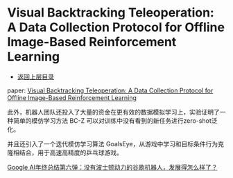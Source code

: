 # Visual Backtracking Teleoperation: A Data Collection Protocol for Offline Image-Based Reinforcement Learning

* [返回上层目录](../paper.md)

paper: [Visual Backtracking Teleoperation: A Data Collection Protocol for Offline Image-Based Reinforcement Learning](https://arxiv.org/pdf/2210.02343.pdf)

此外，机器人团队还投入了大量的资金在更有效的数据模拟学习上，实验证明了一种简单的模仿学习方法 BC-Z 可以对训练中没有看到的新任务进行zero-shot泛化。

并且还引入了一个迭代模仿学习算法 GoalsEye，从游戏中学习和目标条件行为克隆相结合，用于高速高精度的乒乓球游戏。

[Google AI年终总结第六弹：没有波士顿动力的谷歌机器人，发展得怎么样了？](https://mp.weixin.qq.com/s/JRCQP2S3CbLtUaq8MkP4pQ)

